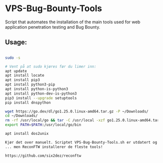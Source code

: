 # VPS-Bug-Bounty-Tools

Script that automates the installation of the main tools used for web application penetration testing and Bug Bounty.

## Usage:
```bash

sudo -s

# Vent på at sudo kjøres før du limer inn:
apt update
apt install locate
apt install pip3
apt install python3-pip
apt install python-is-python3
apt install python-dev-is-python3
pip3 install --upgrade setuptools
pip install dnspython

wget https://go.dev/dl/go1.25.0.linux-amd64.tar.gz -P ~/Downloads/
cd ~/Downloads/
rm -rf /usr/local/go && tar -C /usr/local -xzf go1.25.0.linux-amd64.tar.gz
export PATH=$PATH:/usr/local/go/bin

apt install dos2unix

Kjør det over manuelt. Scriptet VPS-Bug-Bounty-Tools.sh er utdatert og lager trøbbel. Installer derfor alle tools manuelt. 
... men ReconFTW installerer de fleste tools!

https://github.com/six2dez/reconftw
